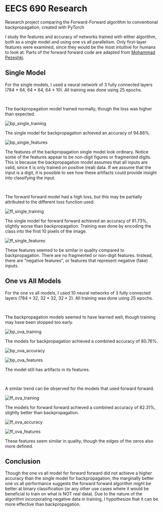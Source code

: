 # EECS 690 Research
Research project comparing the Forward-Forward algorithm to conventional backpropagation, created with PyTorch

I study the features and accuracy of networks trained with either algorithm, both as a single model and using one vs all parallelism.
Only first-layer features were examined, since they would be the most intuitive for humans to look at.
Parts of the forward forward code are adapted from [Mohammad Pezeshki](https://github.com/mohammadpz/pytorch_forward_forward).

## Single Model

For the single models, I used a neural network of 3 fully connected layers (784 * 64, 64 * 64, 64 * 10).
All training was done using 25 epochs.

<br>

The backpropagation model trained normally, though the loss was higher than expected.

![bp_single_training](./plots/bp_single_training.PNG)

The single model for backpropagation achieved an accuracy of 94.86%.

![bp_single_features](./plots/bp_single_features.PNG)

The features of the backpropagation single model look ordinary.
Notice some of the features appear to be non-digit figures or fragmented digits.
This is because the backpropagation model assumes that all inputs are valid, since it is only trained on positive (real) data.
If we assume that the input is a digit, it is possible to see how these artifacts could provide insight into classifying the input.

<br>

The forward forward model had a high loss, but this may be partially attributed to the different loss function used.

![ff_single_training](./plots/ff_single_training.PNG)

The single model for forward forward achieved an accuracy of 91.73%, slightly worse than backpropagation.
Training was done by encoding the class into the first 10 pixels of the image.

![ff_single_features](./plots/ff_single_features.PNG)

These features seemed to be similar in quality compared to backpropagation.
There are no fragmented or non-digit features. Instead, there are "negative features", or features that represent negative (fake) inputs.

## One vs All Models

For the one vs all models, I used 10 neural networks of 3 fully connected layers (784 * 32, 32 * 32, 32 * 2).
All training was done using 25 epochs.

<br>

The backpropagation models seemed to have learned well, though training may have been stopped too early.

![bp_ova_training](./plots/bp_ova_training.PNG)

The models for backpropagation achieved a combined accuracy of 80.76%.

![bp_ova_accuracy](./plots/bp_ova_accuracy.PNG)

![bp_ova_features](./plots/bp_ova_0_features.PNG)

The model still has artifacts in its features.

<br>

A similar trend can be observed for the models that used forward forward.

![ff_ova_training](./plots/ff_ova_training.PNG)

The models for forward forward achieved a combined accuracy of 82.31%, slightly better than backpropagation.

![ff_ova_accuracy](./plots/ff_ova_accuracy.PNG)

![ff_ova_features](./plots/ff_ova_0_features.PNG)

These features seem similar in quality, though the edges of the zeros also more defined.

## Conclusion
Though the one vs all model for forward forward did not achieve a higher accuracy than the single model for backpropagation, the marginally better one vs all performance suggests the forward forward algorithm might be better at binary classification (or any other use cases where it would be beneficial to train on what is NOT real data).
Due to the nature of the algorithm incorporating negative data in training, I hypothesize that it can be more effective than backpropagation.
